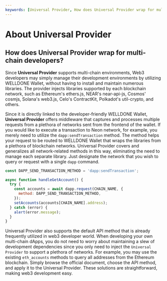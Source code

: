 ```yaml
---
keywords: [Universal Provider, How does Universal Provider wrap for multi-chain developers?]
---
```


# About Universal Provider

## How does Universal Provider wrap for multi-chain developers?

Since **Universal Provider** supports multi-chain environments, Web3 developers may simply manage their development environments by utilizing WELLDONE Wallet, without having to install and maintain numerous libraries. The provider injects libraries supported by each blockchain network, such as Ethereum's ethers.js, NEAR's near-api-js, Cosmos' cosmjs, Solana's web3.js, Celo's ContractKit, Polkadot's util-crypto, and others.

Since it is directly linked to the developer-friendly WELLDONE Wallet, **Universal Provider** offers middleware that captures and processes multiple requests from a plethora of networks sent from the frontend of the wallet. If you would like to execute a transaction to Neon network, for example, you merely need to utilize the `dapp:sendTransaction` method. The method helps your request to be routed to WELLDONE Wallet that wraps the libraries from a plethora of blockchain networks. Universal Provider covers and generalizes all network-related methods in this way, eliminating the need to manage each separate library. Just designate the network that you wish to query or request with a single `dapp` command.

```javascript
const DAPP_SEND_TRANSACTION_METHOD = 'dapp:sendTransaction';

async function handleGetAccount() {
  try {
    const accounts = await dapp.request(CHAIN_NAME, {
      method: DAPP_SEND_TRANSACTION_METHOD,
    });
    setAccounts(accounts[CHAIN_NAME].address);
  } catch (error) {
    alert(error.message);
  }
}
```

Universal Provider also supports the default API method that is already frequently utilized in web3 developer world. When developing your own multi-chain dApps, you do not need to worry about maintaining a slew of development dependencies since you only need to inject the `Universal Provider` to support a plethora of networks. For example, you may use the existing `eth_accounts` methods to query all addresses from the Ethereum blockchain. Simply browse the official document, choose the API method, and apply it to the Universal Provider. These solutions are straightforward, making web3 development easy.
